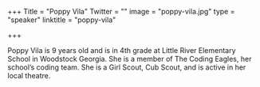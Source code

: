 +++
Title = "Poppy Vila"
Twitter = ""
image = "poppy-vila.jpg"
type = "speaker"
linktitle = "poppy-vila"

+++

Poppy Vila is 9 years old and is in 4th grade at Little River Elementary School in Woodstock Georgia.  She is a member of The Coding Eagles, her school’s coding team.  She is a Girl Scout, Cub Scout, and is active in her local theatre.  